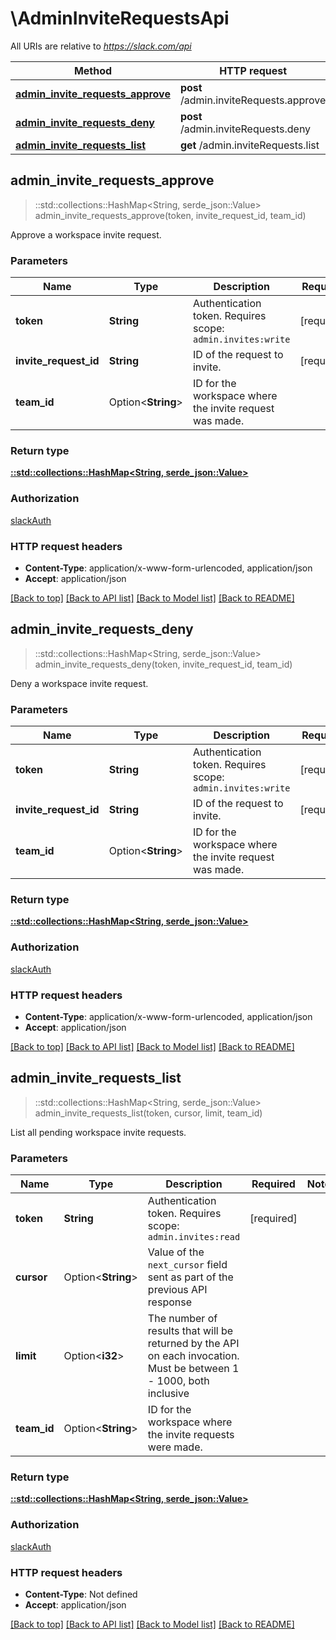 # \AdminInviteRequestsApi

All URIs are relative to *https://slack.com/api*

Method | HTTP request | Description
------------- | ------------- | -------------
[**admin_invite_requests_approve**](AdminInviteRequestsApi.md#admin_invite_requests_approve) | **post** /admin.inviteRequests.approve | 
[**admin_invite_requests_deny**](AdminInviteRequestsApi.md#admin_invite_requests_deny) | **post** /admin.inviteRequests.deny | 
[**admin_invite_requests_list**](AdminInviteRequestsApi.md#admin_invite_requests_list) | **get** /admin.inviteRequests.list | 



## admin_invite_requests_approve

> ::std::collections::HashMap<String, serde_json::Value> admin_invite_requests_approve(token, invite_request_id, team_id)


Approve a workspace invite request.

### Parameters


Name | Type | Description  | Required | Notes
------------- | ------------- | ------------- | ------------- | -------------
**token** | **String** | Authentication token. Requires scope: `admin.invites:write` | [required] |
**invite_request_id** | **String** | ID of the request to invite. | [required] |
**team_id** | Option<**String**> | ID for the workspace where the invite request was made. |  |

### Return type

[**::std::collections::HashMap<String, serde_json::Value>**](serde_json::Value.md)

### Authorization

[slackAuth](../README.md#slackAuth)

### HTTP request headers

- **Content-Type**: application/x-www-form-urlencoded, application/json
- **Accept**: application/json

[[Back to top]](#) [[Back to API list]](../README.md#documentation-for-api-endpoints) [[Back to Model list]](../README.md#documentation-for-models) [[Back to README]](../README.md)


## admin_invite_requests_deny

> ::std::collections::HashMap<String, serde_json::Value> admin_invite_requests_deny(token, invite_request_id, team_id)


Deny a workspace invite request.

### Parameters


Name | Type | Description  | Required | Notes
------------- | ------------- | ------------- | ------------- | -------------
**token** | **String** | Authentication token. Requires scope: `admin.invites:write` | [required] |
**invite_request_id** | **String** | ID of the request to invite. | [required] |
**team_id** | Option<**String**> | ID for the workspace where the invite request was made. |  |

### Return type

[**::std::collections::HashMap<String, serde_json::Value>**](serde_json::Value.md)

### Authorization

[slackAuth](../README.md#slackAuth)

### HTTP request headers

- **Content-Type**: application/x-www-form-urlencoded, application/json
- **Accept**: application/json

[[Back to top]](#) [[Back to API list]](../README.md#documentation-for-api-endpoints) [[Back to Model list]](../README.md#documentation-for-models) [[Back to README]](../README.md)


## admin_invite_requests_list

> ::std::collections::HashMap<String, serde_json::Value> admin_invite_requests_list(token, cursor, limit, team_id)


List all pending workspace invite requests.

### Parameters


Name | Type | Description  | Required | Notes
------------- | ------------- | ------------- | ------------- | -------------
**token** | **String** | Authentication token. Requires scope: `admin.invites:read` | [required] |
**cursor** | Option<**String**> | Value of the `next_cursor` field sent as part of the previous API response |  |
**limit** | Option<**i32**> | The number of results that will be returned by the API on each invocation. Must be between 1 - 1000, both inclusive |  |
**team_id** | Option<**String**> | ID for the workspace where the invite requests were made. |  |

### Return type

[**::std::collections::HashMap<String, serde_json::Value>**](serde_json::Value.md)

### Authorization

[slackAuth](../README.md#slackAuth)

### HTTP request headers

- **Content-Type**: Not defined
- **Accept**: application/json

[[Back to top]](#) [[Back to API list]](../README.md#documentation-for-api-endpoints) [[Back to Model list]](../README.md#documentation-for-models) [[Back to README]](../README.md)

